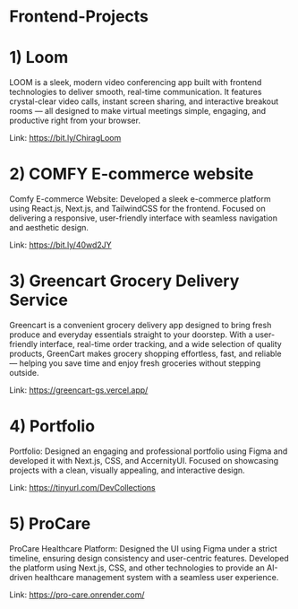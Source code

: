 # Frontend-Projects

# 1) Loom

LOOM is a sleek, modern video conferencing app built with frontend technologies to deliver smooth, real-time communication. It features crystal-clear video calls, instant screen sharing, and interactive breakout rooms — all designed to make virtual meetings simple, engaging, and productive right from your browser.

Link: https://bit.ly/ChiragLoom


# 2) COMFY E-commerce website

Comfy E-commerce Website: Developed a sleek e-commerce platform using React.js, Next.js, and TailwindCSS for the frontend. Focused on delivering a responsive, user-friendly interface with seamless navigation and aesthetic design.

Link: https://bit.ly/40wd2JY


# 3) Greencart Grocery Delivery Service

Greencart is a convenient grocery delivery app designed to bring fresh produce and everyday essentials straight to your doorstep. With a user-friendly interface, real-time order tracking, and a wide selection of quality products, GreenCart makes grocery shopping effortless, fast, and reliable — helping you save time and enjoy fresh groceries without stepping outside.

Link: https://greencart-gs.vercel.app/


# 4) Portfolio

Portfolio: Designed an engaging and professional portfolio using Figma and developed it with Next.js, CSS, and AccernityUI. Focused on showcasing projects with a clean, visually appealing, and interactive design.

Link: https://tinyurl.com/DevCollections


# 5) ProCare

ProCare Healthcare Platform: Designed the UI using Figma under a strict timeline, ensuring design consistency and user-centric features. Developed the platform using Next.js, CSS, and other technologies to provide an AI-driven healthcare management system with a seamless user experience.

Link: https://pro-care.onrender.com/
